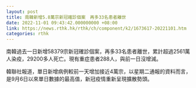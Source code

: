 ```yaml
---
layout: post
title: 南韓新增5.8萬宗新冠確診個案　再多33名患者離世
date: 2022-11-01 09:43:42.000000000 +08:00
link: https://news.rthk.hk/rthk/ch/component/k2/1673617-20221101.htm
categories: rthk
---
```


南韓過去一日新增58379宗新冠確診個案，再多33名患者離世，累計超過2561萬人染疫，29200多人死亡。現有重症患者288人，與前一日沒增減。

韓聯社報道，單日新增病例較前一天增加接近4萬宗，以星期二通報的資料而言，是9月6日以來單日數據的最高值，新冠疫情重新呈現擴散勢頭。
